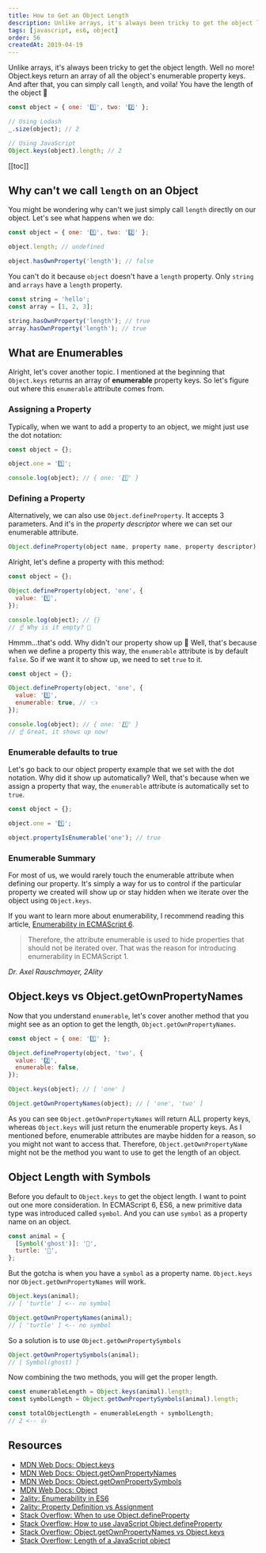 ```yaml
---
title: How to Get an Object Length
description: Unlike arrays, it's always been tricky to get the object length. Let's learn how ES6 solves this with Object.keys and how enumerable works.
tags: [javascript, es6, object]
order: 56
createdAt: 2019-04-19
---
```


Unlike arrays, it's always been tricky to get the object length. Well no more!
Object.keys return an array of all the object's enumerable property keys. And after that, you can simply call `length`, and voila! You have the length of the object 🎉

```javascript
const object = { one: '1️⃣', two: '2️⃣' };

// Using Lodash
_.size(object); // 2

// Using JavaScript
Object.keys(object).length; // 2
```

[[toc]]

## Why can't we call `length` on an Object

You might be wondering why can't we just simply call `length` directly on our object. Let's see what happens when we do:

```javascript
const object = { one: '1️⃣', two: '2️⃣' };

object.length; // undefined

object.hasOwnProperty('length'); // false
```

You can't do it because `object` doesn't have a `length` property. Only `string` and `arrays` have a `length` property.

```javascript
const string = 'hello';
const array = [1, 2, 3];

string.hasOwnProperty('length'); // true
array.hasOwnProperty('length'); // true
```

## What are Enumerables

Alright, let's cover another topic. I mentioned at the beginning that `Object.keys` returns an array of **enumerable** property keys. So let's figure out where this `enumerable` attribute comes from.

### Assigning a Property

Typically, when we want to add a property to an object, we might just use the dot notation:

```javascript
const object = {};

object.one = '1️⃣';

console.log(object); // { one: '1️⃣' }
```

### Defining a Property

Alternatively, we can also use `Object.defineProperty`. It accepts 3 parameters. And it's in the _property descriptor_ where we can set our enumerable attribute.

```javascript
Object.defineProperty(object name, property name, property descriptor)
```

Alright, let's define a property with this method:

```javascript
const object = {};

Object.defineProperty(object, 'one', {
  value: '1️⃣',
});

console.log(object); // {}
// ☝️ Why is it empty? 🤔
```

Hmmm...that's odd. Why didn't our property show up 🤔 Well, that's because when we define a property this way, the `enumerable` attribute is by default `false`. So if we want it to show up, we need to set `true` to it.

```javascript
const object = {};

Object.defineProperty(object, 'one', {
  value: '1️⃣',
  enumerable: true, // 👈
});

console.log(object); // { one: '1️⃣' }
// ☝️ Great, it shows up now!
```

### Enumerable defaults to true

Let's go back to our object property example that we set with the dot notation. Why did it show up automatically? Well, that's because when we assign a property that way, the `enumerable` attribute is automatically set to `true`.

```javascript
const object = {};

object.one = '1️⃣';

object.propertyIsEnumerable('one'); // true
```

### Enumerable Summary

For most of us, we would rarely touch the enumerable attribute when defining our property. It's simply a way for us to control if the particular property we created will show up or stay hidden when we iterate over the object using `Object.keys`.

If you want to learn more about enumerability, I recommend reading this article, [Enumerability in ECMAScript 6](http://2ality.com/2015/10/enumerability-es6.html).

> Therefore, the attribute enumerable is used to hide properties that should not be iterated over. That was the reason for introducing enumerability in ECMAScript 1.

_Dr. Axel Rauschmayer, 2Ality_

## Object.keys vs Object.getOwnPropertyNames

Now that you understand `enumerable`, let's cover another method that you might see as an option to get the length, `Object.getOwnPropertyNames`.

```javascript
const object = { one: '1️⃣' };

Object.defineProperty(object, 'two', {
  value: '2️⃣',
  enumerable: false,
});

Object.keys(object); // [ 'one' ]

Object.getOwnPropertyNames(object); // [ 'one', 'two' ]
```

As you can see `Object.getOwnPropertyNames` will return ALL property keys, whereas `Object.keys` will just return the enumerable property keys. As I mentioned before, enumerable attributes are maybe hidden for a reason, so you might not want to access that. Therefore, `Object.getOwnPropertyName` might not be the method you want to use to get the length of an object.

## Object Length with Symbols

Before you default to `Object.keys` to get the object length. I want to point out one more consideration. In ECMAScript 6, ES6, a new primitive data type was introduced called `symbol`. And you can use `symbol` as a property name on an object.

```javascript
const animal = {
  [Symbol('ghost')]: '👻',
  turtle: '🐢',
};
```

But the gotcha is when you have a `symbol` as a property name. `Object.keys` nor `Object.getOwnPropertyNames` will work.

```javascript
Object.keys(animal);
// [ 'turtle' ] <-- no symbol

Object.getOwnPropertyNames(animal);
// [ 'turtle' ] <-- no symbol
```

So a solution is to use `Object.getOwnPropertySymbols`

```javascript
Object.getOwnPropertySymbols(animal);
// [ Symbol(ghost) ]
```

Now combining the two methods, you will get the proper length.

```javascript
const enumerableLength = Object.keys(animal).length;
const symbolLength = Object.getOwnPropertySymbols(animal).length;

const totalObjectLength = enumerableLength + symbolLength;
// 2 <-- 👍
```

## Resources

- [MDN Web Docs: Object.keys](https://developer.mozilla.org/en-US/docs/Web/JavaScript/Reference/Global_Objects/Object/keys)
- [MDN Web Docs: Object.getOwnPropertyNames](https://developer.mozilla.org/en-US/docs/Web/JavaScript/Reference/Global_Objects/Object/getOwnPropertyNames)
- [MDN Web Docs: Object.getOwnPropertySymbols](https://developer.mozilla.org/en-US/docs/Web/JavaScript/Reference/Global_Objects/Object/getOwnPropertySymbols)
- [MDN Web Docs: Object](https://developer.mozilla.org/en-US/docs/Web/JavaScript/Reference/Global_Objects/Object)
- [2ality: Enumerability in ES6](http://2ality.com/2015/10/enumerability-es6.html)
- [2ality: Property Definition vs Assignment](http://2ality.com/2012/08/property-definition-assignment.html)
- [Stack Overflow: When to use Object.defineProperty](https://stackoverflow.com/questions/10105824/when-do-you-use-object-defineproperty)
- [Stack Overflow: How to use JavaScript Object.defineProperty](https://stackoverflow.com/questions/18524652/how-to-use-javascript-object-defineproperty)
- [Stack Overflow: Object.getOwnPropertyNames vs Object.keys](https://stackoverflow.com/questions/22658488/object-getownpropertynames-vs-object-keys)
- [Stack Overflow: Length of a JavaScript object](https://stackoverflow.com/questions/5223/length-of-a-javascript-object)

